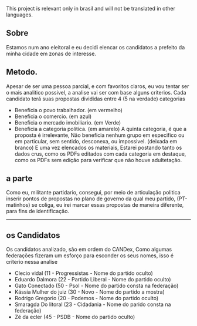 This project is relevant only in brasil and will not be translated in other languages. 

## Sobre
Estamos num ano eleitoral e eu decidi elencar os candidatos a prefeito da minha cidade em zonas de interesse. 
## Metodo.
Apesar de ser uma pessoa parcial, e com favoritos claros, eu vou tentar ser o mais analitico possivel, a analise vai ser com base alguns criterios.
Cada candidato terá suas propostas divididas entre 4 (5 na verdade) categorias 
- Beneficia o povo trabalhador. (em vermelho)
- Beneficia o comercio. (em azul) 
- Beneficia o mercado imobiliario. (em Verde) 
- Beneficia a categoria politica. (em amarelo) 
A quinta categoria, é que a proposta é irrelevante, Não beneficia nenhum grupo em especifico ou em particular, sem sentido, desconexa, ou impossivel. (deixada em branco)
E uma vez elencados os materiais, Estarei postando tanto os dados crus, como os PDFs editados com cada categoria em destaque, como os PDFs sem edição para verificar que não houve adultetação.

## a parte
Como eu, militante partidario, consegui, por meio de articulação politica inserir pontos de propostas no plano de governo da qual meu partido, (PT-matinhos) se coliga, eu irei marcar essas propostas de maneira diferente, para fins de identificação. 

-----------------------------------------------------
## os Candidatos 
Os candidatos analizado, são em ordem do CANDex, Como algumas federações fizeram um esforço para esconder os seus nomes, isso é criterio nessa analise
- Clecio vidal (11 - Progressistas - Nome do partido oculto)
- Eduardo Dalmora (22 - Partido Liberal - Nome do partido oculto)
- Gato Conectado (50 - Psol - Nome do partido consta na federação)
- Kássia Mulher do juiz (30 - Novo - Nome do partido a mostra)
- Rodrigo Gregorio (20 - Podemos - Nome do partido oculto)
- Smaragda Do litoral (23 - Cidadania - Nome do parido consta na federação)
- Zé da ecler (45 - PSDB - Nome do partido oculto) 
